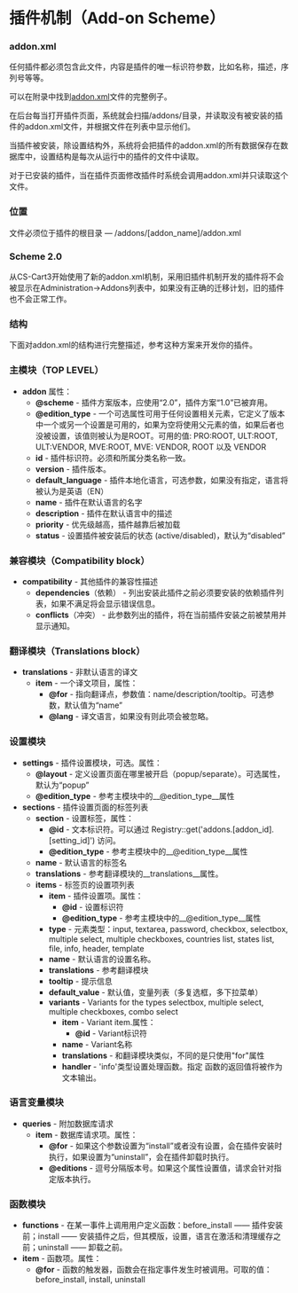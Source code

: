 插件机制（Add-on Scheme）
===================================

### __addon.xml__

任何插件都必须包含此文件，内容是插件的唯一标识符参数，比如名称，描述，序列号等等。

可以在附录中找到[addon.xml](https://github.com/jason-wong/documents_translate/blob/master/CMS/CS-Cart-Developer-Documentation/addon.xml.md)文件的完整例子。

在后台每当打开插件页面，系统就会扫描/addons/目录，并读取没有被安装的插件的addon.xml文件，并根据文件在列表中显示他们。

当插件被安装，除设置结构外，系统将会把插件的addon.xml的所有数据保存在数据库中，设置结构是每次从运行中的插件的文件中读取。

对于已安装的插件，当在插件页面修改插件时系统会调用addon.xml并只读取这个文件。

### 位置

文件必须位于插件的根目录 — /addons/[addon_name]/addon.xml

### Scheme 2.0

从CS-Cart3开始使用了新的addon.xml机制，采用旧插件机制开发的插件将不会被显示在Administration->Addons列表中，如果没有正确的迁移计划，旧的插件也不会正常工作。

### 结构

下面对addon.xml的结构进行完整描述，参考这种方案来开发你的插件。

### 主模块（TOP LEVEL）

* __addon__ 属性：
	* __@scheme__ - 插件方案版本，应使用“2.0”，插件方案“1.0”已被弃用。
	* __@edition_type__ - 一个可选属性可用于任何设置相关元素，它定义了版本中一个或另一个设置是可用的，如果为空将使用父元素的值，如果后者也没被设置，该值则被认为是ROOT。可用的值: PRO:ROOT, ULT:ROOT, ULT:VENDOR, MVE:ROOT, MVE: VENDOR, ROOT 以及 VENDOR
	* __id__ - 插件标识符。必须和所属分类名称一致。
	* __version__ - 插件版本。
	* __default_language__ - 插件本地化语言，可选参数，如果没有指定，语言将被认为是英语（EN）
	* __name__ - 插件在默认语言的名字
	* __description__ - 插件在默认语言中的描述
	* __priority__ - 优先级越高，插件越靠后被加载
	* __status__ - 设置插件被安装后的状态 (active/disabled)，默认为“disabled”

### 兼容模块（Compatibility block）

* __compatibility__ - 其他插件的兼容性描述
	* __dependencies__（依赖） - 列出安装此插件之前必须要安装的依赖插件列表，如果不满足将会显示错误信息。
	* __conflicts__（冲突） - 此参数列出的插件，将在当前插件安装之前被禁用并显示通知。

### 翻译模块（Translations block）

* __translations__ - 非默认语言的译文
	* __item__ - 一个译文项目，属性：
		* __@for__ - 指向翻译点，参数值：name/description/tooltip。可选参数，默认值为“name”
		* __@lang__ - 译文语言，如果没有则此项会被忽略。

### 设置模块

* __settings__ - 插件设置模块，可选。属性：
	* __@layout__ - 定义设置页面在哪里被开启（popup/separate）。可选属性，默认为“popup”
	* __@edition_type__ - 参考主模块中的__@edition_type__属性
* __sections__ - 插件设置页面的标签列表
	* __section__ - 设置标签，属性：
		* __@id__ - 文本标识符。可以通过 Registry::get('addons.[addon_id].[setting_id]') 访问。
		* __@edition_type__ - 参考主模块中的__@edition_type__属性
	* __name__ - 默认语言的标签名
	* __translations__ - 参考翻译模块的__translations__属性。
	* __items__ - 标签页的设置项列表
		* __item__ - 插件设置项。属性：
			* __@id__ - 设置标识符
			* __@edition_type__ - 参考主模块中的__@edition_type__属性
		* __type__ - 元素类型：input, textarea, password, checkbox, selectbox, multiple select, multiple checkboxes, countries list, states list, file, info, header, template
		* __name__ - 默认语言的设置名称。
		* __translations__ - 参考翻译模块
		* __tooltip__ - 提示信息
		* __default_value__ - 默认值，变量列表（多复选框，多下拉菜单）
		* __variants__ - Variants for the types selectbox, multiple select, multiple checkboxes, combo select
			* __item__ - Variant item.属性：
				* __@id__ - Variant标识符
			* __name__ - Variant名称
			* __translations__ - 和翻译模块类似，不同的是只使用"for"属性
			* __handler__ -  'info'类型设置处理函数。指定 函数的返回值将被作为文本输出。


### 语言变量模块

* __queries__ - 附加数据库请求
	* __item__ - 数据库请求项。属性：
		* __@for__ - 如果这个参数设置为“install”或者没有设置，会在插件安装时执行，如果设置为“uninstall”，会在插件卸载时执行。
		* __@editions__ - 逗号分隔版本号。如果这个属性设置值，请求会针对指定版本执行。

### 函数模块

* __functions__ - 在某一事件上调用用户定义函数：before_install —— 插件安装前；install —— 安装插件之后，但其模版，设置，语言在激活和清理缓存之前；uninstall —— 卸载之前。
* __item__ - 函数项。属性：
	* __@for__ - 函数的触发器，函数会在指定事件发生时被调用。可取的值：before_install, install, uninstall